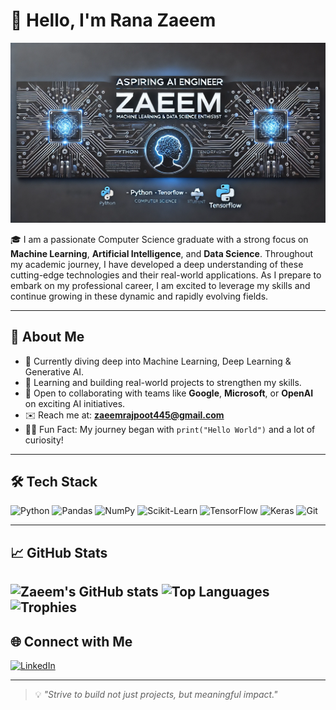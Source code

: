 # 👋 Hello, I'm Rana Zaeem
![Banner](https://raw.githubusercontent.com/Rana-Zaeem/Rana-Zaeem/main/github_banner.png)

🎓 I am a passionate Computer Science graduate with a strong focus on  **Machine Learning**,  **Artificial Intelligence**, and  **Data Science**. Throughout my academic journey, I have developed a deep understanding of these cutting-edge technologies and their real-world applications. As I prepare to embark on my professional career, I am excited to leverage my skills and continue growing in these dynamic and rapidly evolving fields.


---

## 🚀 About Me

- 👀 Currently diving deep into Machine Learning, Deep Learning & Generative AI.
- 🌱 Learning and building real-world projects to strengthen my skills.
- 🤝 Open to collaborating with teams like **Google**, **Microsoft**, or **OpenAI** on exciting AI initiatives.
- ✉️ Reach me at: **zaeemrajpoot445@gmail.com**
- 🧑‍💻 Fun Fact: My journey began with `print("Hello World")` and a lot of curiosity!

---

## 🛠️ Tech Stack
![Python](https://img.shields.io/badge/-Python-3776AB?logo=python&logoColor=white&style=flat)
![Pandas](https://img.shields.io/badge/-Pandas-150458?logo=pandas&logoColor=white&style=flat)
![NumPy](https://img.shields.io/badge/-NumPy-013243?logo=numpy&logoColor=white&style=flat)
![Scikit-Learn](https://img.shields.io/badge/-Scikit--Learn-F7931E?logo=scikit-learn&logoColor=white&style=flat)
![TensorFlow](https://img.shields.io/badge/-TensorFlow-FF6F00?logo=tensorflow&logoColor=white&style=flat)
![Keras](https://img.shields.io/badge/-Keras-D00000?logo=keras&logoColor=white&style=flat)
![Git](https://img.shields.io/badge/-Git-F05032?logo=git&logoColor=white&style=flat)


---

## 📈 GitHub Stats

![Zaeem's GitHub stats](https://github-readme-stats.vercel.app/api?username=Rana-Zaeem&show_icons=true&theme=radical)
![Top Languages](https://github-readme-stats.vercel.app/api/top-langs/?username=Rana-Zaeem&layout=compact&theme=radical)
![Trophies](https://github-profile-trophy.vercel.app/?username=Rana-Zaeem&theme=dracula)
---

## 🌐 Connect with Me

[![LinkedIn](https://img.shields.io/badge/LinkedIn-blue?logo=linkedin&style=flat&logoColor=white)](https://www.linkedin.com/in/zaeems-asghar/)  
<!-- Add your LinkedIn or portfolio link if you have one -->




---

> 💡 *"Strive to build not just projects, but meaningful impact."*
